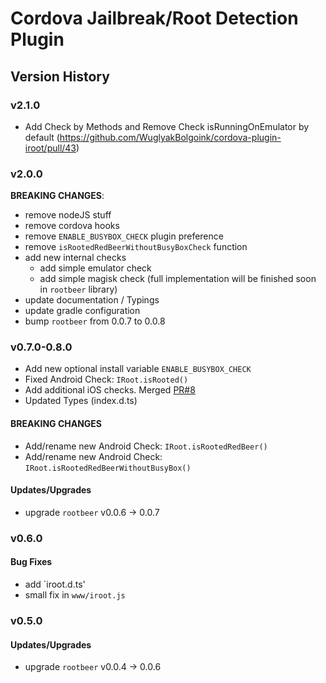 # Cordova Jailbreak/Root Detection Plugin

## Version History

### v2.1.0

- Add Check by Methods and Remove Check isRunningOnEmulator by default (https://github.com/WuglyakBolgoink/cordova-plugin-iroot/pull/43)

### v2.0.0

**BREAKING CHANGES**:

- remove nodeJS stuff
- remove cordova hooks
- remove `ENABLE_BUSYBOX_CHECK` plugin preference
- remove `isRootedRedBeerWithoutBusyBoxCheck` function
- add new internal checks
    - add simple emulator check
    - add simple magisk check (full implementation will be finished soon in `rootbeer` library)
- update documentation / Typings
- update gradle configuration
- bump `rootbeer` from 0.0.7 to 0.0.8


### v0.7.0-0.8.0

+ Add new optional install variable `ENABLE_BUSYBOX_CHECK`
+ Fixed Android Check: `IRoot.isRooted()`
+ Add additional iOS checks. Merged [PR#8](https://github.com/WuglyakBolgoink/cordova-plugin-iroot/pull/8)
+ Updated Types (index.d.ts)

#### BREAKING CHANGES

+ Add/rename new Android Check: `IRoot.isRootedRedBeer()`
+ Add/rename new Android Check: `IRoot.isRootedRedBeerWithoutBusyBox()`

#### Updates/Upgrades

* upgrade `rootbeer` v0.0.6 -> 0.0.7


### v0.6.0

#### Bug Fixes

* add `iroot.d.ts'
* small fix in `www/iroot.js`

### v0.5.0

#### Updates/Upgrades

* upgrade `rootbeer` v0.0.4 -> 0.0.6
